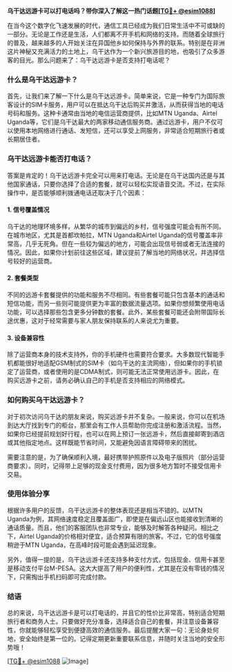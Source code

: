 **乌干达远游卡可以打电话吗？带你深入了解这一热门话题[[TG💪+ @esim1088](https://t.me/s/esim1088)]**

在当今这个数字化飞速发展的时代，通信工具已经成为我们日常生活中不可或缺的一部分。无论是工作还是生活，人们都离不开手机和网络的支持。而随着全球旅行的普及，越来越多的人开始关注在异国他乡如何保持与外界的联系。特别是在非洲这片神秘又充满活力的土地上，乌干达作为一个新兴旅游目的地，也吸引了众多游客的目光。那么问题来了：乌干达远游卡是否支持打电话呢？

### 什么是乌干达远游卡？

首先，让我们来了解一下什么是乌干达远游卡。简单来说，它是一种专门为国际旅客设计的SIM卡服务，用户可以在抵达乌干达后购买并激活，从而获得当地的电话号码和服务。这种卡通常由当地的电信运营商提供，比如MTN Uganda、Airtel Uganda等，它们是乌干达最大的两家移动通信服务商。通过远游卡，用户不仅可以使用本地网络进行通话、发短信，还可以享受上网服务，非常适合短期旅行者或长期居住者。

### 乌干达远游卡能否打电话？

答案是肯定的！乌干达远游卡完全可以用来打电话。无论是在乌干达国内还是与其他国家通话，只要你选择了合适的套餐，就可以轻松实现语音交流。不过，在实际操作中，是否能够顺利拨通电话还取决于几个因素：

#### 1. **信号覆盖情况**
乌干达的地理环境多样，从繁华的城市到偏远的乡村，信号强度可能会有所不同。在城市地区，尤其是首都坎帕拉，MTN Uganda和Airtel Uganda的信号覆盖率非常高，几乎无死角。但在一些较为偏远的地方，可能会出现信号弱或者无法连接的情况。因此，如果你计划前往这些区域，建议提前了解当地的网络状况，并选择信号较好的运营商。

#### 2. **套餐类型**
不同的远游卡套餐提供的功能和服务不尽相同。有些套餐可能只包含基本的通话和短信功能，而另一些则可能提供更为丰富的数据流量选项。如果你想频繁使用电话功能，可以选择那些包含更多分钟数的套餐。此外，某些套餐可能还会附带国际长途优惠，这对于经常需要与家人朋友保持联系的人来说尤为重要。

#### 3. **设备兼容性**
除了运营商本身的技术支持外，你的手机硬件也需要符合要求。大多数现代智能手机都能很好地适配GSM制式的SIM卡（如乌干达的主流网络），但如果你的手机锁定了运营商，或者使用的是CDMA制式，则可能无法正常使用远游卡。因此，在购买远游卡之前，请务必确认自己的手机是否支持相应的网络模式。

### 如何购买乌干达远游卡？

对于初次访问乌干达的朋友来说，购买远游卡并不复杂。一般来说，你可以在机场到达大厅找到专门的柜台，那里会有工作人员帮助你完成注册和激活流程。当然，如果你已经提前规划好行程，也可以在网上预订一张远游卡，然后直接邮寄到酒店或其他指定地点。这样既能节省时间，又能避免因语言障碍带来的困扰。

需要注意的是，为了确保顺利入境，最好携带护照原件以及电子版照片（部分运营商要求）。同时，记得带上足够的现金支付费用，因为很多地方暂时不接受信用卡交易。

### 使用体验分享

根据许多用户的反馈，乌干达远游卡的整体表现还是相当不错的。以MTN Uganda为例，其网络速度稳定且覆盖面广，即使是在偏远山区也能接收到清晰的通话质量。而且，他们的客服团队也非常专业，能够及时解答各种疑问。相比之下，Airtel Uganda的价格相对便宜，适合预算有限的旅客。不过，它的信号强度稍逊于MTN Uganda，在高峰时段可能会遇到延迟现象。

另外，值得一提的是，乌干达远游卡还支持多种支付方式，包括现金、信用卡甚至是移动支付平台M-PESA。这大大提高了用户的便利性，尤其是在没有零钱的情况下，只需掏出手机扫码即可完成付款。

### 结语

总的来说，乌干达远游卡是可以打电话的，并且它的性价比非常高，特别适合短期旅行者和商务人士。只要做好充分准备，选择适合自己的套餐，并注意设备兼容性，你就能够轻松享受到便捷高效的通信服务。最后提醒大家一句：无论身处何地，安全始终是第一位的。记得定期更新重要联系信息，并随时关注当地的安全形势哦！

[[TG💪+ @esim1088](https://t.me/s/esim1088) ![Image](https://i.postimg.cc/4NQfJmqS/Snipaste-2025-05-13-00-14-12.png)]